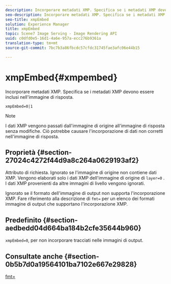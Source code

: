 ```yaml
---
description: Incorporare metadati XMP. Specifica se i metadati XMP devono essere inclusi nell'immagine di risposta.
seo-description: Incorporare metadati XMP. Specifica se i metadati XMP devono essere inclusi nell'immagine di risposta.
seo-title: xmpEmbed
solution: Experience Manager
title: xmpEmbed
topic: Scene7 Image Serving - Image Rendering API
uuid: c0dfd0e5-16d1-4a6e-957a-ecc276b9361a
translation-type: tm+mt
source-git-commit: 7bc7b3a86fbcdc57cfdc31745fae3afc06e44b15

---
```



# xmpEmbed{#xmpembed}

Incorporare metadati XMP. Specifica se i metadati XMP devono essere inclusi nell&#39;immagine di risposta.

`xmpEmbed=0|1`

>[!NOTE]
>
>I dati XMP vengono passati dall&#39;immagine di origine all&#39;immagine di risposta senza modifiche. Ciò potrebbe causare l&#39;incorporazione di dati non corretti nell&#39;immagine di risposta.

## Proprietà {#section-27024c4272f44d9a8c264a0629193af2}

Attributo di richiesta. Ignorato se l&#39;immagine di origine non contiene dati XMP. Vengono elaborati solo i dati XMP dell&#39;immagine di origine di `layer=0` . I dati XMP provenienti da altre immagini di livello vengono ignorati.

Ignorato se il formato dell&#39;immagine di output non supporta l&#39;incorporazione XMP. Fare riferimento alla descrizione di `fmt=` per un elenco dei formati immagine di output che supportano l&#39;incorporazione XMP.

## Predefinito {#section-aedbedd04d664ba184b2cfe35644b960}

`xmpEmbed=0`, per non incorporare tracciati nelle immagini di output.

## Consultate anche {#section-0b5b7d0a19564101ba7102e667e29828}

[fmt=](../../../../../is-api/http-ref/image-serving-api-ref/c-http-protocol-reference/c-command-reference/r-is-http-fmt.md#reference-cdf10043423b45ba9fe15157fb3ae37a)
